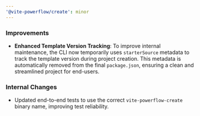 ```yaml
---
'@vite-powerflow/create': minor
---
```


### Improvements

- **Enhanced Template Version Tracking**: To improve internal maintenance, the CLI now temporarily uses `starterSource` metadata to track the template version during project creation. This metadata is automatically removed from the final `package.json`, ensuring a clean and streamlined project for end-users.

### Internal Changes

- Updated end-to-end tests to use the correct `vite-powerflow-create` binary name, improving test reliability.
